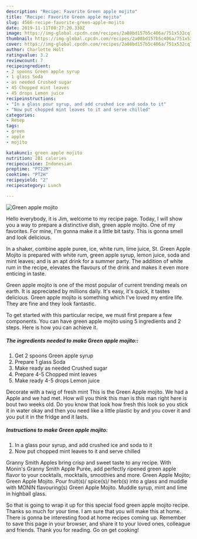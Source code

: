 ```yaml
---
description: "Recipe: Favorite Green apple mojito"
title: "Recipe: Favorite Green apple mojito"
slug: 4566-recipe-favorite-green-apple-mojito
date: 2019-11-11T00:27:20.330Z
image: https://img-global.cpcdn.com/recipes/2a08bd157b5c406a/751x532cq70/green-apple-mojito-recipe-main-photo.jpg
thumbnail: https://img-global.cpcdn.com/recipes/2a08bd157b5c406a/751x532cq70/green-apple-mojito-recipe-main-photo.jpg
cover: https://img-global.cpcdn.com/recipes/2a08bd157b5c406a/751x532cq70/green-apple-mojito-recipe-main-photo.jpg
author: Charlotte Holt
ratingvalue: 3.2
reviewcount: 7
recipeingredient:
- 2 spoons Green apple syrup
- 1 glass Soda
- as needed Crushed sugar
- 45 Chopped mint leaves
- 45 drops Lemon juice
recipeinstructions:
- "In a glass pour syrup, and add crushed ice and soda to it"
- "Now put chopped mint leaves to it and serve chilled"
categories:
- Resep
tags:
- green
- apple
- mojito

katakunci: green apple mojito
nutrition: 281 calories
recipecuisine: Indonesian
preptime: "PT22M"
cooktime: "PT2H"
recipeyield: "2"
recipecategory: Lunch

---
```



![Green apple mojito](https://img-global.cpcdn.com/recipes/2a08bd157b5c406a/751x532cq70/green-apple-mojito-recipe-main-photo.jpg)

Hello everybody, it is Jim, welcome to my recipe page. Today, I will show you a way to prepare a distinctive dish, green apple mojito. One of my favorites. For mine, I'm gonna make it a little bit tasty. This is gonna smell and look delicious.

In a shaker, combine apple puree, ice, white rum, lime juice, St. Green Apple Mojito is prepared with white rum, green apple syrup, lemon juice, soda and mint leaves; and is an apt drink for a summer party. The addition of white rum in the recipe, elevates the flavours of the drink and makes it even more enticing in taste.

Green apple mojito is one of the most popular of current trending meals on earth. It is appreciated by millions daily. It's easy, it's quick, it tastes delicious. Green apple mojito is something which I've loved my entire life. They are fine and they look fantastic.


To get started with this particular recipe, we must first prepare a few components. You can have green apple mojito using 5 ingredients and 2 steps. Here is how you can achieve it.

##### The ingredients needed to make Green apple mojito::

1. Get 2 spoons Green apple syrup
1. Prepare 1 glass Soda
1. Make ready as needed Crushed sugar
1. Prepare 4-5 Chopped mint leaves
1. Make ready 4-5 drops Lemon juice


Decorate with a twig of fresh mint This is the Green Apple mojito. We had a Apple and we had met. How will you think this man is this man right here is bout two weeks old. Do you know that look how fresh this look so you stick it in water okay and then you need like a little plastic by and you cover it and you put it in the fridge and it lasts. 

##### Instructions to make Green apple mojito:

1. In a glass pour syrup, and add crushed ice and soda to it
1. Now put chopped mint leaves to it and serve chilled


Granny Smith Apples bring crisp and sweet taste to any recipe. With Monin&#39;s Granny Smith Apple Purée, add perfectly ripened green apple flavor to your cocktails, mocktails, smoothies and more. Green Apple Mojito; Green Apple Mojito. Pour fruit(s)/ spice(s)/ herb(s) into a glass and muddle with MONIN flavouring(s) Green Apple Mojito. Muddle syrup, mint and lime in highball glass. 

So that is going to wrap it up for this special food green apple mojito recipe. Thanks so much for your time. I am sure that you will make this at home. There is gonna be interesting food at home recipes coming up. Remember to save this page in your browser, and share it to your loved ones, colleague and friends. Thank you for reading. Go on get cooking!
